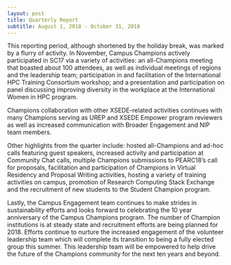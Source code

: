 ```yaml
---
layout: post
title: Quarterly Report
subtitle: August 1, 2018 - October 31, 2018
---
```


This reporting period, although shortened by the holiday break, was marked by a flurry of activity. In November, Campus Champions actively participated in SC17 via a variety of activities: an all-Champions meeting that boasted about 100 attendees, as well as individual meetings of regions and the leadership team; participation in and facilitation of the International HPC Training Consortium workshop; and a presentation and participation on panel discussing improving diversity in the workplace at the International Women in HPC program. 

Champions collaboration with other XSEDE-related activities continues with many Champions serving as UREP and XSEDE Empower program reviewers as well as increased communication with  Broader Engagement and NIP team members.

Other highlights from the quarter include: hosted all-Champions and ad-hoc calls featuring guest speakers, increased activity and participation at Community Chat calls, multiple Champions submissions to PEARC18’s call for proposals, facilitation and participation of Champions in Virtual Residency and Proposal Writing activities, hosting a variety of training activities on campus, promotion of Research Computing Stack Exchange and the recruitment of new students to the Student Champion program. 

Lastly, the Campus Engagement team continues to make strides in sustainability efforts and looks forward to celebrating the 10 year anniversary of the Campus Champions program. The number of Champion institutions is at steady state and recruitment efforts are being planned for 2018. Efforts continue to nurture the increased engagement of the volunteer leadership team which will complete its transition to being a fully elected group this summer. This leadership team will be empowered to help drive the future of the Champions community for the next ten years and beyond.

